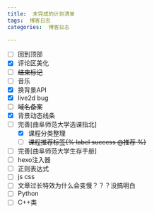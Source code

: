 ```yaml
---
title:  未完成的计划清单
tags:  博客日志
categories:  博客日志

---
```


- [ ] 回到顶部
- [x] 评论区美化
- [ ] ~~结束标记~~
- [ ] 音乐
- [x] 换背景API
- [x] live2d bug
- [ ] ~~域名备案~~
- [x] 背景动态线条
- [ ] 完善[曲阜师范大学选课指北]
  - [x] 课程分类整理
  - [ ] ~~课程推荐标签{% label success @推荐 %}~~
- [ ] 完善[曲阜师范大学生存手册]
- [ ] hexo注入器
- [ ] 正则表达式
- [ ] js  css
- [ ] 文章过长特效为什么会变慢？？？没搞明白
- [ ] Python
- [ ] C++类